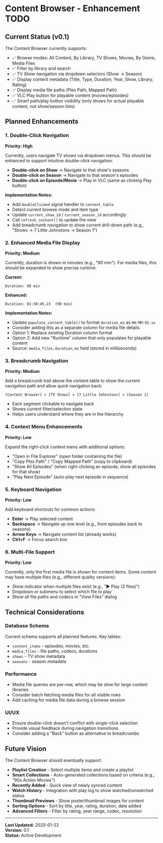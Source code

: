# Content Browser - Enhancement TODO

## Current Status (v0.1)

The Content Browser currently supports:

- ✅ Browse modes: All Content, By Library, TV Shows, Movies, By Genre, Media Files
- ✅ Filter by library and search
- ✅ TV Show navigation via dropdown selectors (Show → Season)
- ✅ Display content metadata (Title, Type, Duration, Year, Show, Library, Rating)
- ✅ Display media file paths (Plex Path, Mapped Path)
- ✅ VLC Play button for playable content (movies/episodes)
- ✅ Smart path/play button visibility (only shows for actual playable content, not show/season lists)

## Planned Enhancements

### 1. Double-Click Navigation

**Priority: High**

Currently, users navigate TV shows via dropdown menus. This should be enhanced to support intuitive double-click navigation:

- **Double-click on Show** → Navigate to that show's seasons
- **Double-click on Season** → Navigate to that season's episodes
- **Double-click on Episode/Movie** → Play in VLC (same as clicking Play button)

**Implementation Notes:**

- Add `doubleClicked` signal handler to `content_table`
- Detect current browse mode and item type
- Update `current_show_id` / `current_season_id` accordingly
- Call `refresh_content()` to update the view
- Add breadcrumb navigation to show current drill-down path (e.g., "Shows → 7 Little Johnstons → Season 1")

### 2. Enhanced Media File Display

**Priority: Medium**

Currently, duration is shown in minutes (e.g., "90 min"). For media files, this should be expanded to show precise runtime:

**Current:**

```
Duration: 90 min
```

**Enhanced:**

```
Duration: 01:30:45.23  (90 min)
```

**Implementation Notes:**

- Update `populate_content_table()` to format `duration_ms` as `HH:MM:SS.ss`
- Consider adding this as a separate column for media file details
- Option 1: Replace existing Duration column format
- Option 2: Add new "Runtime" column that only populates for playable content
- Source: `media_files.duration_ms` field (stored in milliseconds)

### 3. Breadcrumb Navigation

**Priority: Medium**

Add a breadcrumb trail above the content table to show the current navigation path and allow quick navigation back:

```
[Content Browser] > [TV Shows] > [7 Little Johnstons] > [Season 1]
```

- Each segment clickable to navigate back
- Shows current filter/selection state
- Helps users understand where they are in the hierarchy

### 4. Context Menu Enhancements

**Priority: Low**

Expand the right-click context menu with additional options:

- "Open in File Explorer" (open folder containing the file)
- "Copy Plex Path" / "Copy Mapped Path" (copy to clipboard)
- "Show All Episodes" (when right-clicking an episode, show all episodes for that show)
- "Play Next Episode" (auto-play next episode in sequence)

### 5. Keyboard Navigation

**Priority: Low**

Add keyboard shortcuts for common actions:

- **Enter** → Play selected content
- **Backspace** → Navigate up one level (e.g., from episodes back to seasons)
- **Arrow Keys** → Navigate content list (already works)
- **Ctrl+F** → Focus search box

### 6. Multi-File Support

**Priority: Low**

Currently, only the first media file is shown for content items. Some content may have multiple files (e.g., different quality versions):

- Show indicator when multiple files exist (e.g., "▶ Play (2 files)")
- Dropdown or submenu to select which file to play
- Show all file paths and codecs in "View Files" dialog

## Technical Considerations

### Database Schema

Current schema supports all planned features. Key tables:

- `content_items` - episodes, movies, etc.
- `media_files` - file paths, codecs, durations
- `shows` - TV show metadata
- `seasons` - season metadata

### Performance

- Media file queries are per-row, which may be slow for large content libraries
- Consider batch fetching media files for all visible rows
- Add caching for media file data during a browse session

### UI/UX

- Ensure double-click doesn't conflict with single-click selection
- Provide visual feedback during navigation transitions
- Consider adding a "Back" button as alternative to breadcrumbs

## Future Vision

The Content Browser should eventually support:

- **Playlist Creation** - Select multiple items and create a playlist
- **Smart Collections** - Auto-generated collections based on criteria (e.g., "90s Action Movies")
- **Recently Added** - Quick view of newly synced content
- **Watch History** - Integration with play log to show watched/unwatched status
- **Thumbnail Previews** - Show poster/thumbnail images for content
- **Sorting Options** - Sort by title, year, rating, duration, date added
- **Advanced Filters** - Filter by rating, year range, codec, resolution

---

**Last Updated:** 2025-01-22  
**Version:** 0.1  
**Status:** Active Development
